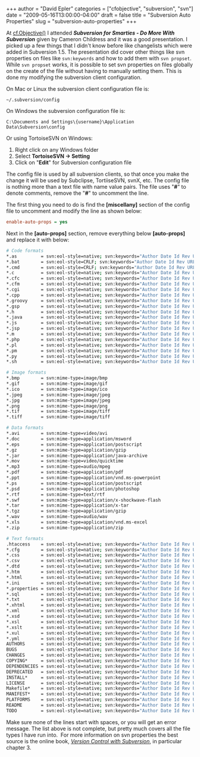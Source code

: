 +++
author = "David Epler"
categories = ["cfobjective", "subversion", "svn"]
date = "2009-05-16T13:00:00-04:00"
draft = false
title = "Subversion Auto Properties"
slug = "subversion-auto-properties"
+++

At [cf.Objective()](http://www.cfobjective.com/) I attended **_Subversion for Smarties - Do More With Subversion_** given by Cameron Childress and it was a good presentation. I picked up a few things that I didn't know before like changelists which were added in Subversion 1.5. The presentation did cover other things like svn properties on files like `svn:keywords` and how to add them with `svn propset`. While `svn propset` works, it is possible to set svn properties on files globally on the create of the file without having to manually setting them. This is done my modifying the subversion client configuration.

<!--more-->

On Mac or Linux the subversion client configuration file is:
```shell
~/.subversion/config
```

On Windows the subversion configuration file is:
```shell
C:\Documents and Settings\{username}\Application Data\Subversion\config
```

Or using TortoiseSVN on Windows:

  1. Right click on any Windows folder
  2. Select **TortoiseSVN -> Setting**
  3. Click on "**Edit**" for Subversion configuration file

The config file is used by all subversion clients, so that once you make the change it will be used by Subclipse, TortiiseSVN, svnX, etc. The config file is nothing more than a text file with name value pairs. The file uses "**#**" to denote comments, remove the "**#**" to uncomment the line.
  
The first thing you need to do is find the **[miscellany]** section of the config file to uncomment and modify the line as shown below:

```ini
enable-auto-props = yes
```

Next in the **[auto-props]** section, remove everything below **[auto-props]** and replace it with below:


```bash
# Code formats
*.as         = svn:eol-style=native; svn:keywords="Author Date Id Rev URL"; svn:mime-type=text/plain
*.bat        = svn:eol-style=CRLF; svn:keywords="Author Date Id Rev URL"; svn:mime-type=text/plain; svn:executable
*.cmd        = svn:eol-style=CRLF; svn:keywords="Author Date Id Rev URL"; svn:mime-type=text/plain; svn:executable
*.c          = svn:eol-style=native; svn:keywords="Author Date Id Rev URL"; svn:mime-type=text/plain
*.cfc        = svn:eol-style=native; svn:keywords="Author Date Id Rev URL"; svn:mime-type=text/plain
*.cfm        = svn:eol-style=native; svn:keywords="Author Date Id Rev URL"; svn:mime-type=text/plain
*.cgi        = svn:eol-style=native; svn:keywords="Author Date Id Rev URL"; svn-mine-type=text/plain
*.cpp        = svn:eol-style=native; svn:keywords="Author Date Id Rev URL"; svn:mime-type=text/plain
*.groovy     = svn:eol-style=native; svn:keywords="Author Date Id Rev URL"; svn:mime-type=text/plain
*.gsp        = svn:eol-style=native; svn:keywords="Author Date Id Rev URL"; svn:mime-type=text/plain
*.h          = svn:eol-style=native; svn:keywords="Author Date Id Rev URL"; svn:mime-type=text/plain
*.java       = svn:eol-style=native; svn:keywords="Author Date Id Rev URL"; svn:mime-type=text/plain
*.js         = svn:eol-style=native; svn:keywords="Author Date Id Rev URL"; svn:mime-type=text/javascript
*.jsp        = svn:eol-style=native; svn:keywords="Author Date Id Rev URL"; svn:mime-type=text/plain
*.m          = svn:eol-style=native; svn:keywords="Author Date Id Rev URL"; svn:mime-type=text/plain
*.php        = svn:eol-style=native; svn:keywords="Author Date Id Rev URL"; svn:mime-type=text/x-php
*.pl         = svn:eol-style=native; svn:keywords="Author Date Id Rev URL"; svn:mime-type=text/x-perl; svn:executable
*.pm         = svn:eol-style=native; svn:keywords="Author Date Id Rev URL"; svn:mime-type=text/x-perl
*.py         = svn:eol-style=native; svn:keywords="Author Date Id Rev URL"; svn:mime-type=text/x-python; svn:executable
*.sh         = svn:eol-style=native; svn:keywords="Author Date Id Rev URL"; svn:mime-type=text/x-sh; svn:executable

# Image formats
*.bmp        = svn:mime-type=image/bmp
*.gif        = svn:mime-type=image/gif
*.ico        = svn:mime-type=image/ico
*.jpeg       = svn:mime-type=image/jpeg
*.jpg        = svn:mime-type=image/jpeg
*.png        = svn:mime-type=image/png
*.tif        = svn:mime-type=image/tiff
*.tiff       = svn:mime-type=image/tiff

# Data formats
*.avi        = svn:mime-type=video/avi
*.doc        = svn:mime-type=application/msword
*.eps        = svn:mime-type=application/postscript
*.gz         = svn:mime-type=application/gzip
*.jar        = svn:mime-type=application/java-archive
*.mov        = svn:mime-type=video/quicktime
*.mp3        = svn:mime-type=audio/mpeg
*.pdf        = svn:mime-type=application/pdf
*.ppt        = svn:mime-type=application/vnd.ms-powerpoint
*.ps         = svn:mime-type=application/postscript
*.psd        = svn:mime-type=application/photoshop
*.rtf        = svn:mime-type=text/rtf
*.swf        = svn:mime-type=application/x-shockwave-flash
*.tar        = svn:mime-type=application/x-tar
*.tgz        = svn:mime-type=application/gzip
*.wav        = svn:mime-type=audio/wav
*.xls        = svn:mime-type=application/vnd.ms-excel
*.zip        = svn:mime-type=application/zip

# Text formats
.htaccess    = svn:eol-style=native; svn:keywords="Author Date Id Rev URL"; svn:mime-type=text/plain
*.cfg        = svn:eol-style=native; svn:keywords="Author Date Id Rev URL"; svn:mime-type=text/plain
*.css        = svn:eol-style=native; svn:keywords="Author Date Id Rev URL"; svn:mime-type=text/css
*.csv        = svn:eol-style=native; svn:keywords="Author Date Id Rev URL"; svn:mime-type=text/plain
*.dtd        = svn:eol-style=native; svn:keywords="Author Date Id Rev URL"; svn:mime-type=text/xml
*.htm        = svn:eol-style=native; svn:keywords="Author Date Id Rev URL"; svn:mime-type=text/html
*.html       = svn:eol-style=native; svn:keywords="Author Date Id Rev URL"; svn:mime-type=text/html
*.ini        = svn:eol-style=native; svn:keywords="Author Date Id Rev URL"; svn:mime-type=text/plain
*.properties = svn:eol-style=native; svn:keywords="Author Date Id Rev URL"; svn:mime-type=text/plain
*.sql        = svn:eol-style=native; svn:keywords="Author Date Id Rev URL"; svn:mime-type=text/x-sql
*.txt        = svn:eol-style=native; svn:keywords="Author Date Id Rev URL"; svn:mime-type=text/plain
*.xhtml      = svn:eol-style=native; svn:keywords="Author Date Id Rev URL"; svn:mime-type=text/xhtml+xml
*.xml        = svn:eol-style=native; svn:keywords="Author Date Id Rev URL"; svn:mime-type=text/xml
*.xsd        = svn:eol-style=native; svn:keywords="Author Date Id Rev URL"; svn:mime-type=text/xml
*.xsl        = svn:eol-style=native; svn:keywords="Author Date Id Rev URL"; svn:mime-type=text/xml
*.xslt       = svn:eol-style=native; svn:keywords="Author Date Id Rev URL"; svn:mime-type=text/xml
*.xul        = svn:eol-style=native; svn:keywords="Author Date Id Rev URL"; svn:mime-type=text/xul
*.yml        = svn:eol-style=native; svn:keywords="Author Date Id Rev URL"; svn:mime-type=text/plain
AUTHORS      = svn:eol-style=native; svn:keywords="Author Date Id Rev URL"; svn:mime-type=text/plain
BUGS         = svn:eol-style=native; svn:keywords="Author Date Id Rev URL"; svn:mime-type=text/plain
CHANGES      = svn:eol-style=native; svn:keywords="Author Date Id Rev URL"; svn:mime-type=text/plain
COPYING*     = svn:eol-style=native; svn:keywords="Author Date Id Rev URL"; svn:mime-type=text/plain
DEPENDENCIES = svn:eol-style=native; svn:keywords="Author Date Id Rev URL"; svn:mime-type=text/plain
DEPRECATED   = svn:eol-style=native; svn:keywords="Author Date Id Rev URL"; svn:mime-type=text/plain
INSTALL*     = svn:eol-style=native; svn:keywords="Author Date Id Rev URL"; svn:mime-type=text/plain
LICENSE      = svn:eol-style=native; svn:keywords="Author Date Id Rev URL"; svn:mime-type=text/plain
Makefile*    = svn:eol-style=native; svn:keywords="Author Date Id Rev URL"; svn:mime-type=text/plain
MANIFEST*    = svn:eol-style=native; svn:keywords="Author Date Id Rev URL"; svn:mime-type=text/plain
PLATFORMS    = svn:eol-style=native; svn:keywords="Author Date Id Rev URL"; svn:mime-type=text/plain
README       = svn:eol-style=native; svn:keywords="Author Date Id Rev URL"; svn:mime-type=text/plain
TODO         = svn:eol-style=native; svn:keywords="Author Date Id Rev URL"; svn:mime-type=text/plain
```

Make sure none of the lines start with spaces, or you will get an error message. The list above is not complete, but pretty much covers all the file types I have run into.  For more information on svn properties the best source is the online book, _[Version Control with Subversion](http://svnbook.red-bean.com/en/1.5/index.html)_, in particular chapter 3.